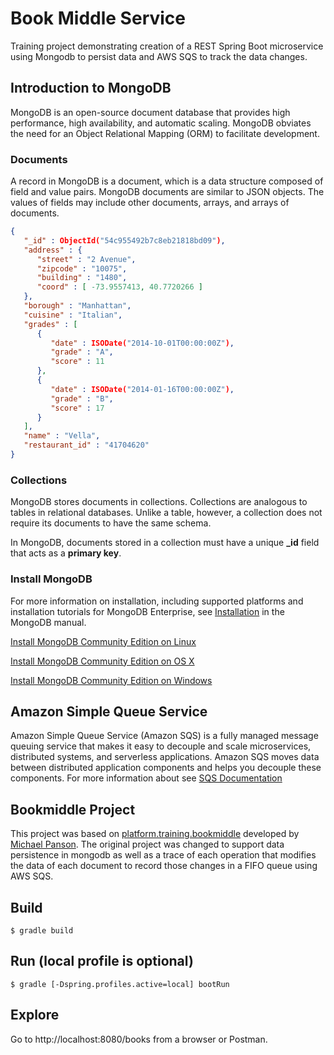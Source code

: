 # Book Middle Service

Training project demonstrating creation of a REST Spring Boot microservice using Mongodb to persist data and AWS SQS to track the data changes.

## Introduction to MongoDB
MongoDB is an open-source document database that provides high performance, high availability, and automatic scaling. MongoDB obviates the need for an Object Relational Mapping (ORM) to facilitate development.

### Documents

A record in MongoDB is a document, which is a data structure composed of field and value pairs. MongoDB documents are similar to JSON objects. The values of fields may include other documents, arrays, and arrays of documents.

```json
{
   "_id" : ObjectId("54c955492b7c8eb21818bd09"),
   "address" : {
      "street" : "2 Avenue",
      "zipcode" : "10075",
      "building" : "1480",
      "coord" : [ -73.9557413, 40.7720266 ]
   },
   "borough" : "Manhattan",
   "cuisine" : "Italian",
   "grades" : [
      {
         "date" : ISODate("2014-10-01T00:00:00Z"),
         "grade" : "A",
         "score" : 11
      },
      {
         "date" : ISODate("2014-01-16T00:00:00Z"),
         "grade" : "B",
         "score" : 17
      }
   ],
   "name" : "Vella",
   "restaurant_id" : "41704620"
}
```

### Collections

MongoDB stores documents in collections. Collections are analogous to tables in relational databases. Unlike a table, however, a collection does not require its documents to have the same schema.

In MongoDB, documents stored in a collection must have a unique **_id** field that acts as a **primary key**.

### Install MongoDB

For more information on installation, including supported platforms and installation tutorials for MongoDB Enterprise, see [Installation](https://docs.mongodb.com/manual/installation/ "Installation") in the MongoDB manual.

[Install MongoDB Community Edition on Linux](https://docs.mongodb.com/getting-started/shell/tutorial/install-on-linux/)

[Install MongoDB Community Edition on OS X](https://docs.mongodb.com/getting-started/shell/tutorial/install-mongodb-on-os-x/)

[Install MongoDB Community Edition on Windows](https://docs.mongodb.com/getting-started/shell/tutorial/install-mongodb-on-windows/)


## Amazon Simple Queue Service
Amazon Simple Queue Service (Amazon SQS) is a fully managed message queuing service that makes it easy to decouple and scale microservices, distributed systems, and serverless applications. Amazon SQS moves data between distributed application components and helps you decouple these components. For more information about see [SQS Documentation](https://aws.amazon.com/pt/documentation/sqs/)


## Bookmiddle Project
This project was based on [platform.training.bookmiddle](https://github.com/EBSCOIS/platform.training.bookmiddle) developed by [Michael Panson](https://github.com/mp-ebsco). The original project was changed to support data persistence in mongodb as well as a trace of each operation that modifies the data of each document to record those changes in a FIFO queue using AWS SQS.

## Build

`$ gradle build`

## Run (local profile is optional)

`$ gradle [-Dspring.profiles.active=local] bootRun`

## Explore

Go to http://localhost:8080/books from a browser or Postman.
